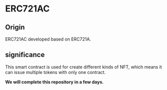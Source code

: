 # ERC721AC

## Origin
ERC721AC developed based on ERC721A. 
## significance
This smart contract is used for create different kinds of NFT, which means it can issue multiple tokens with only one contract.

**We will complete this repository in a few days.**
